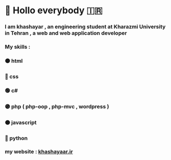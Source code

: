 # :wave: Hollo everybody 🇮🇷
### I am khashayar , an engineering student at Kharazmi University in Tehran , a web and web application developer
### My skills :
### 🟠 html
### 🔵 css
### 🟢 c#
### 🟣 php ( php-oop , php-mvc , wordpress )
### 🟠 javascript
### 🔵 python 
### my website : [khashayaar.ir](https:khashayaar.ir)
